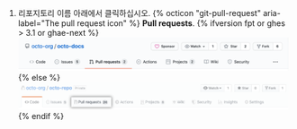 1. 리포지토리 이름 아래에서 클릭하십시오.
{% octicon "git-pull-request" aria-label="The pull request icon" %} **Pull requests**.
    {% ifversion fpt or ghes > 3.1 or ghae-next %}
    ![Issues and pull requests tab selection](/assets/images/help/repository/repo-tabs-pull-requests.png){% else %}
 ![Issues tab](/assets/images/enterprise/3.1/help/repository/repo-tabs-pull-requests.png){% endif %}
